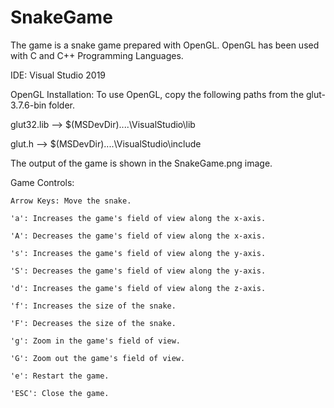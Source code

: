 # SnakeGame
The game is a snake game prepared with OpenGL. OpenGL has been used with C and C++ Programming Languages.

IDE: Visual Studio 2019

OpenGL Installation: To use OpenGL, copy the following paths from the glut-3.7.6-bin folder.

glut32.lib --> $(MSDevDir)....\VisualStudio\lib

glut.h --> $(MSDevDir)....\VisualStudio\include

The output of the game is shown in the SnakeGame.png image.

Game Controls:

	Arrow Keys: Move the snake.

	'a': Increases the game's field of view along the x-axis.

	'A': Decreases the game's field of view along the x-axis.

	's': Increases the game's field of view along the y-axis.

	'S': Decreases the game's field of view along the y-axis.

	'd': Increases the game's field of view along the z-axis.

	'f': Increases the size of the snake.

	'F': Decreases the size of the snake.

	'g': Zoom in the game's field of view.

	'G': Zoom out the game's field of view.

	'e': Restart the game.

	'ESC': Close the game.